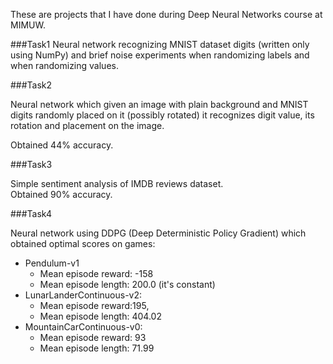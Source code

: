 These are projects that I have done during Deep Neural Networks course at MIMUW.

###Task1 
Neural network recognizing MNIST dataset digits (written only using NumPy) and brief noise experiments when randomizing labels and when randomizing values.

###Task2

Neural network which given an image with plain background and MNIST digits randomly placed on it (possibly rotated) it recognizes digit value, its rotation and placement on the image.

Obtained 44% accuracy.

###Task3

Simple sentiment analysis of IMDB reviews dataset.\
Obtained 90% accuracy.

###Task4

Neural network using DDPG (Deep Deterministic Policy Gradient) which obtained optimal scores on games:
- Pendulum-v1
  - Mean episode reward: -158
  - Mean episode length: 200.0 (it's constant)
- LunarLanderContinuous-v2: 
  - Mean episode reward:195, 
  - Mean episode length: 404.02
- MountainCarContinuous-v0: 
  - Mean episode reward: 93
  - Mean episode length: 71.99






